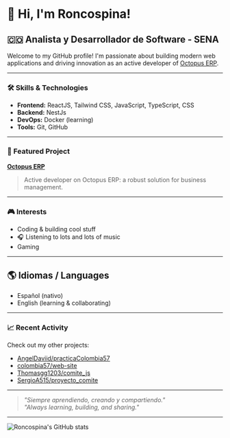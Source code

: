 # 👋 Hi, I'm Roncospina!

## 🇨🇴 Analista y Desarrollador de Software - SENA

Welcome to my GitHub profile! I'm passionate about building modern web applications and driving innovation as an active developer of [Octopus ERP](https://github.com/colombia57/octopus).

---

### 🛠️ Skills & Technologies

- **Frontend:** ReactJS, Tailwind CSS, JavaScript, TypeScript, CSS
- **Backend:** NestJs
- **DevOps:** Docker (learning)
- **Tools:** Git, GitHub

---

### 🚀 Featured Project

**[Octopus ERP](https://github.com/colombia57/octopus)**
> Active developer on Octopus ERP: a robust solution for business management.

---

### 🎮 Interests

- Coding & building cool stuff
- 🎧 Listening to lots and lots of music
- Gaming

---

## 🌎 Idiomas / Languages

- Español (nativo)
- English (learning & collaborating)

---

### 📈 Recent Activity

Check out my other projects:
- [AngelDaviid/practicaColombia57](https://github.com/AngelDaviid/practicaColombia57)
- [colombia57/web-site](https://github.com/colombia57/web-site)
- [Thomasgg1203/comite_js](https://github.com/Thomasgg1203/comite_js)
- [SergioA515/proyecto_comite](https://github.com/SergioA515/proyecto_comite)

---

> _"Siempre aprendiendo, creando y compartiendo."_  
> _"Always learning, building, and sharing."_

---

![Roncospina's GitHub stats](https://github-readme-stats.vercel.app/api?username=Roncospina&show_icons=true&theme=radical)
